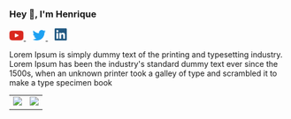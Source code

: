 <!--<p align='center'>
  <img width='56' src='https://github.com/henrikhorbovyi/henrikhorbovyi.github.io/blob/master/assets/imgs/pixel_me.png'/>
</p>-->
### Hey 👋, I'm Henrique  
<p> 
<a target='_blank' href='https://youtube.com/rapaduradev'>
  <img width='26' src='https://github.com/henrikhorbovyi/henrikhorbovyi/blob/master/yt.png'>
</a>
&nbsp;&nbsp;
<a target='_blank' href='https://twitter.com/henrikhorbovyi'>
  <img width='24' src='https://github.com/henrikhorbovyi/henrikhorbovyi/blob/master/twitter-logo-2-1.png'>
</a>
&nbsp;&nbsp;
<a target='_blank' href='https://www.linkedin.com/in/henrique-horbovyi-719b92a9/'>
  <img width='22' src='https://github.com/henrikhorbovyi/henrikhorbovyi/blob/master/linkedin-logo.png'>
</a>
</p>
  
<p>Lorem Ipsum is simply dummy text of the printing and typesetting industry. Lorem Ipsum has been the industry's standard dummy text ever since the 1500s, when an unknown printer took a galley of type and scrambled it to make a type specimen book</p>

<table align='center'>
  <row>
    <td>
      <img height='172' src='https://github-readme-stats.vercel.app/api?username=henrikhorbovyi&show_icons=true&theme=vue'>
    </td>
    <td>
      <img height='172' src='https://github-readme-stats.vercel.app/api/top-langs/?username=henrikhorbovyi&theme=vue&layout=compact'>
    </td>
  </row>
</table>

